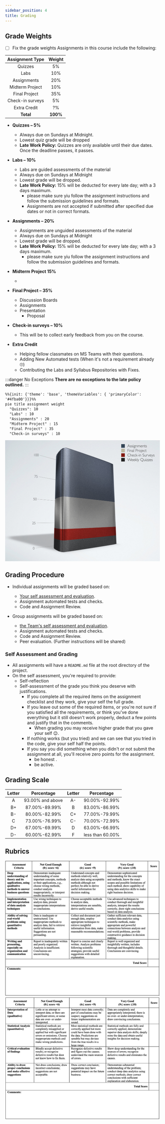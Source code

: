 ```yaml
---
sidebar_position: 4
title: Grading
---
```

## Grade Weights
- [ ] Fix the grade weights
Assignments in this course include the following:

| Assignment Type  |  Weight  |
| :--------------: | :------: |
|     Quizzes      |    5%    |
|       Labs       |   10%    |
|   Assignments    |   20%    |
| Midterm Project  |   10%    |
|  Final Project   |   35%    |
| Check-in surveys |    5%    |
|   Extra Credit   |    ?%    |
|    **Total**     | **100%** |

* **Quizzes – 5%**
  * Always due on Sundays at Midnight.
  * Lowest quiz grade will be dropped
  * **Late Work Policy:** Quizzes are only available until their due dates. Once the deadline passes, it passes.
  <!-- * While lecture and discussion section attendance is not required, we do expect you to stay up to date with material. To help us keep track of your progress and sentiment about the course, there will be 8 weekly surveys due on Mondays at 11:59 PM Pacific Time. They contain questions asking for your feedback, as well as facts that we mentioned in lectures. -->


* **Labs – 10%**
  * Labs are guided assessments of the material
  * Always due on Sundays at Midnight
  * Lowest grade will be dropped.
  * **Late Work Policy:** 15% will be deducted for every late day; with a 3 days maximum.
	* please make sure yiu follow the assignment instructions and follow the submission guidelines and formats.
	* Assignments are not accepted if submitted after specified due dates or not in correct formats.
	
* **Assignments – 20%**
  * Assignments are unguided assessments of the material
  * Always due on Sundays at Midnight
  * Lowest grade will be dropped.
  * **Late Work Policy:** 15% will be deducted for every late day; with a 3 days maximum.
	* please make sure yiu follow the assignment instructions and follow the submission guidelines and formats.

* **Midterm Project 15%**
  <!-- * Projects: Projects are week-long assignments that synthesize multiple topics. -->
  * 
* **Final Project – 35%**
  * Discussion Boards
  * Assignments
  * Presentation
	* Proposal

* **Check-in surveys – 10%**
    * This will be to collect early feedback from you on the course.

* **Extra Credit**
    * Helping fellow classmates on MS Teams with their questions.
    * Adding New Automated tests (When it's not a requirement already 🙄)
    * Contributing the Labs and Syllabus Repositories with Fixes.

:::danger No Exceptions
**There are no exceptions to the late policy outlined.**
:::

```mermaid
%%{init: {'theme': 'base', 'themeVariables': { 'primaryColor': '#4fba00'}}}%%
pie title assignment weight
  "Quizzes": 10
  "Labs" : 10
  "Assignments" : 20
  "Midterm Project" : 15
  "Final Project" : 35
  "Check-in surveys" : 10
```

![Assignment weights chart](/img/syllabus/grades.png)

## Grading Procedure
* Individual assignments will be graded based on:
  * [Your self assessment and evaluation](#self-assessment-and-grading).
  * Assignment automated tests and checks.
  * Code and Assignment Review.

* Group assignments will be graded based on:
  * [the Team's self assessment and evaluation](#self-assessment-and-grading).
  * Assignment automated tests and checks.
  * Code and Assignment Review.
  * Peer evaluation. (Further instructions will be shared)

### Self Assessment and Grading
* All assignments will have a `README.md` file at the root directory of the project.
* On the self assessment, you're required to provide:
  * Self-reflection
  * Self-assessment of the grade you think you deserve with justifications.
    * If you complete all the required items on the assignment checklist and they work, give your self the full grade.
    * If you leave out some of the required items, or you're not sure if you satisfied all the requirements, or think you've done everything but it still doesn't work properly, deduct a few points and justify that in the comments.
      * When grading you may receive higher grade that you gave your self 😉.
    * If nothing works (but you tried) and we can see that you tried in the code, give your self half the points.
    * If you say you did something when you didn't or not submit the assignment at all, you'll receive zero points for the assignment.
      * be honest .
      * be active.

## Grading Scale

| Letter |    Percentage    | Letter |    Percentage    |
| :----: | :--------------: | :----: | :--------------: |
|   A    | 93.00% and above |   A-   |  90.00%-92.99%   |
|   B+   |  87.00%-89.99%   |   B    |  83.00%-86.99%   |
|   B-   |  80.00%-82.99%   |   C+   |  77.00%-79.99%   |
|   C    |  73.00%-76.99%   |   C-   |  70.00%-72.99%   |
|   D+   |  67.00%-69.99%   |   D    |  63.00%-66.99%   |
|   D-   |  60.00%-62.99%   |   F    | less than 60.00% |

## Rubrics
![Part1](assets/rubrics1.png)
![Part2](assets/rubrics2.png)